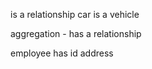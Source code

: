 




is a relationship
car is a vehicle




aggregation - has a relationship

employee has id 
address


